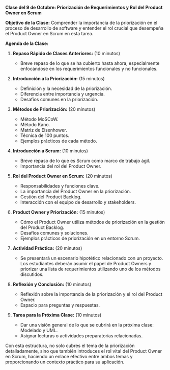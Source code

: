 **Clase del 9 de Octubre: Priorización de Requerimientos y Rol del Product Owner en Scrum**

**Objetivo de la Clase:**
Comprender la importancia de la priorización en el proceso de desarrollo de software y entender el rol crucial que desempeña el Product Owner en Scrum en esta tarea.

**Agenda de la Clase:**

1. **Repaso Rápido de Clases Anteriores:** (10 minutos)
   - Breve repaso de lo que se ha cubierto hasta ahora, especialmente enfocándose en los requerimientos funcionales y no funcionales.

2. **Introducción a la Priorización:** (15 minutos)
   - Definición y la necesidad de la priorización.
   - Diferencia entre importancia y urgencia.
   - Desafíos comunes en la priorización.

3. **Métodos de Priorización:** (20 minutos)
   - Método MoSCoW.
   - Método Kano.
   - Matriz de Eisenhower.
   - Técnica de 100 puntos.
   - Ejemplos prácticos de cada método.

4. **Introducción a Scrum:** (10 minutos)
   - Breve repaso de lo que es Scrum como marco de trabajo ágil.
   - Importancia del rol del Product Owner.

5. **Rol del Product Owner en Scrum:** (20 minutos)
   - Responsabilidades y funciones clave.
   - La importancia del Product Owner en la priorización.
   - Gestión del Product Backlog.
   - Interacción con el equipo de desarrollo y stakeholders.

6. **Product Owner y Priorización:** (15 minutos)
   - Cómo el Product Owner utiliza métodos de priorización en la gestión del Product Backlog.
   - Desafíos comunes y soluciones.
   - Ejemplos prácticos de priorización en un entorno Scrum.

7. **Actividad Práctica:** (20 minutos)
   - Se presentará un escenario hipotético relacionado con un proyecto. Los estudiantes deberán asumir el papel de Product Owners y priorizar una lista de requerimientos utilizando uno de los métodos discutidos.
   
8. **Reflexión y Conclusión:** (10 minutos)
   - Reflexión sobre la importancia de la priorización y el rol del Product Owner.
   - Espacio para preguntas y respuestas.

9. **Tarea para la Próxima Clase:** (10 minutos)
   - Dar una visión general de lo que se cubrirá en la próxima clase: Modelado y UML.
   - Asignar lecturas o actividades preparatorias relacionadas.

Con esta estructura, no solo cubres el tema de la priorización detalladamente, sino que también introduces el rol vital del Product Owner en Scrum, haciendo un enlace efectivo entre ambos temas y proporcionando un contexto práctico para su aplicación.
